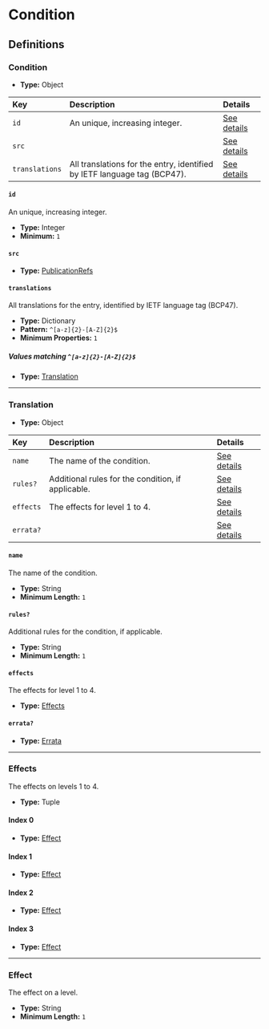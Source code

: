 # Condition

## Definitions

### <a name="Condition"></a> Condition

- **Type:** Object

Key | Description | Details
:-- | :-- | :--
`id` | An unique, increasing integer. | <a href="#Condition/id">See details</a>
`src` |  | <a href="#Condition/src">See details</a>
`translations` | All translations for the entry, identified by IETF language tag (BCP47). | <a href="#Condition/translations">See details</a>

#### <a name="Condition/id"></a> `id`

An unique, increasing integer.

- **Type:** Integer
- **Minimum:** `1`

#### <a name="Condition/src"></a> `src`

- **Type:** <a href="./_PublicationRef.md#PublicationRefs">PublicationRefs</a>

#### <a name="Condition/translations"></a> `translations`

All translations for the entry, identified by IETF language tag (BCP47).

- **Type:** Dictionary
- **Pattern:** `^[a-z]{2}-[A-Z]{2}$`
- **Minimum Properties:** `1`

##### Values matching `^[a-z]{2}-[A-Z]{2}$`

- **Type:** <a href="#Translation">Translation</a>

---

### <a name="Translation"></a> Translation

- **Type:** Object

Key | Description | Details
:-- | :-- | :--
`name` | The name of the condition. | <a href="#Translation/name">See details</a>
`rules?` | Additional rules for the condition, if applicable. | <a href="#Translation/rules">See details</a>
`effects` | The effects for level 1 to 4. | <a href="#Translation/effects">See details</a>
`errata?` |  | <a href="#Translation/errata">See details</a>

#### <a name="Translation/name"></a> `name`

The name of the condition.

- **Type:** String
- **Minimum Length:** `1`

#### <a name="Translation/rules"></a> `rules?`

Additional rules for the condition, if applicable.

- **Type:** String
- **Minimum Length:** `1`

#### <a name="Translation/effects"></a> `effects`

The effects for level 1 to 4.

- **Type:** <a href="#Effects">Effects</a>

#### <a name="Translation/errata"></a> `errata?`

- **Type:** <a href="./_Erratum.md#Errata">Errata</a>

---

### <a name="Effects"></a> Effects

The effects on levels 1 to 4.

- **Type:** Tuple

#### Index 0

- **Type:** <a href="#Effect">Effect</a>

#### Index 1

- **Type:** <a href="#Effect">Effect</a>

#### Index 2

- **Type:** <a href="#Effect">Effect</a>

#### Index 3

- **Type:** <a href="#Effect">Effect</a>

---

### <a name="Effect"></a> Effect

The effect on a level.

- **Type:** String
- **Minimum Length:** `1`